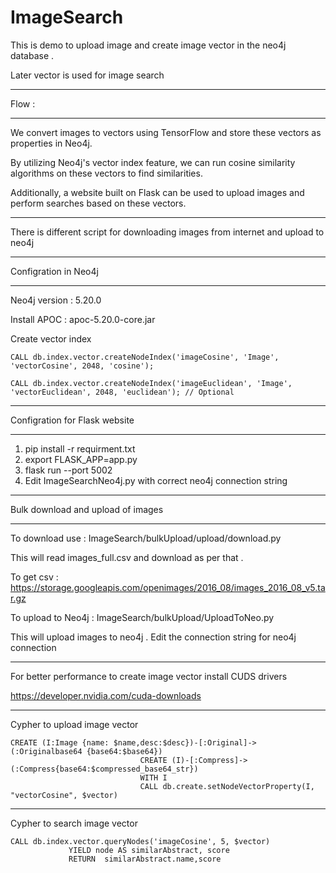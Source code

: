 # ImageSearch

This is demo to upload image and create image vector in the neo4j database .

Later vector is used for image search

____________

Flow :
____________


We convert images to vectors using TensorFlow and store these vectors as properties in Neo4j.

By utilizing Neo4j's vector index feature, we can run cosine similarity algorithms on these vectors to find similarities.

Additionally, a website built on Flask can be used to upload images and perform searches based on these vectors.

____________


There is different script for downloading images from internet and upload to neo4j 

____________

Configration in Neo4j 
____________

Neo4j version : 5.20.0

Install APOC : apoc-5.20.0-core.jar

Create vector index

```
CALL db.index.vector.createNodeIndex('imageCosine', 'Image', 'vectorCosine', 2048, 'cosine');
```
```
CALL db.index.vector.createNodeIndex('imageEuclidean', 'Image', 'vectorEuclidean', 2048, 'euclidean'); // Optional 
```
____________

Configration for Flask website 
____________

  1.  pip install -r requirment.txt
  2.  export FLASK_APP=app.py  
  3.  flask run --port 5002                  
  4.  Edit ImageSearchNeo4j.py with correct neo4j connection string 


____________
Bulk download and upload of images 
____________


To download use : ImageSearch/bulkUpload/upload/download.py 

This will read images_full.csv and download as per that . 

To get csv : https://storage.googleapis.com/openimages/2016_08/images_2016_08_v5.tar.gz


To upload to Neo4j : ImageSearch/bulkUpload/UploadToNeo.py

This will upload images to neo4j . Edit the connection string for neo4j connection 

____________

For better performance to create image vector install CUDS drivers 

https://developer.nvidia.com/cuda-downloads

____________

Cypher to upload image vector

```
CREATE (I:Image {name: $name,desc:$desc})-[:Original]->(:Originalbase64 {base64:$base64})
                             CREATE (I)-[:Compress]-> (:Compress{base64:$compressed_base64_str})  
                             WITH I 
                             CALL db.create.setNodeVectorProperty(I, "vectorCosine", $vector)
```
____________

Cypher to search image vector

```
CALL db.index.vector.queryNodes('imageCosine', 5, $vector)
             YIELD node AS similarAbstract, score
             RETURN  similarAbstract.name,score
```          
                             


